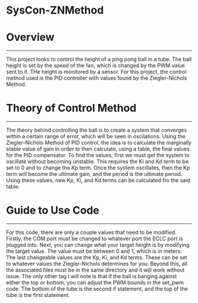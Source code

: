 # SysCon-ZNMethod

# Overview
--------------------------
This project looks to control the height of a ping pong ball in a tube. The ball height is set by the speed of the fan, which is changed by the PWM value sent to it. THe height is monitored by a sensor. For this project, the control method used is the PID controller with values found by the Ziegler-Nichols Method.

# Theory of Control Method
--------------------------
The theory behind controlling the ball is to create a system that converges within a certain range of error, which will be seen in oscilations.
Using the Ziegler-Nichols Method of PID control, the idea is to calculate the marginally stable value of gain in order to then calculate, using a table, the final values for the PID compensator. To find the values, first we must get the system to oscillate without becoming unstable. This requires the Ki and Kd term to be set to 0 and to change the Kp term. Once the system oscillates, then the Kp term will become the ultimate gain, and the period is the ultimate period. Using these values, new Kp, Ki, and Kd terms can be calculated fro the said table.

# Guide to Use Code
--------------------------
For this code, there are only a couple values that need to be modified. Firstly, the COM port must be changed to whatever port the ECLC port is plugged into. Next, you can change what your target height is by modifying the target value. The value must be between 0 and 1, which is in meters. The last changeable values are the Kp, Ki, and Kd terms. These can be set to whatever values the Ziegler-Nichols determines for you. Beyond this, all the associated files must be in the same directory and it will work without issue. The only other tag I will note is that if the ball is banging against either the top or bottom, you can adjust the PWM bounds in the set_pwm code. The bottom of the tube is the second if statement, and the top of the tube is the first statement.
